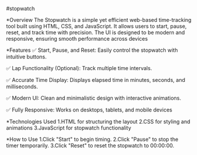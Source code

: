 #stopwatch

*Overview
The Stopwatch is a simple yet efficient web-based time-tracking tool built using HTML, CSS, and JavaScript. It allows users to start, pause, reset, and track time with precision. The UI is designed to be modern and responsive, ensuring smooth performance across devices

*Features
✅ Start, Pause, and Reset: Easily control the stopwatch with intuitive buttons.

✅ Lap Functionality (Optional): Track multiple time intervals.

✅ Accurate Time Display: Displays elapsed time in minutes, seconds, and milliseconds.

✅ Modern UI: Clean and minimalistic design with interactive animations.

✅ Fully Responsive: Works on desktops, tablets, and mobile devices

*Technologies Used
1.HTML for structuring the layout
2.CSS for styling and animations
3.JavaScript for stopwatch functionality

*How to Use
1.Click "Start" to begin timing.
2.Click "Pause" to stop the timer temporarily.
3.Click "Reset" to reset the stopwatch to 00:00:00.
